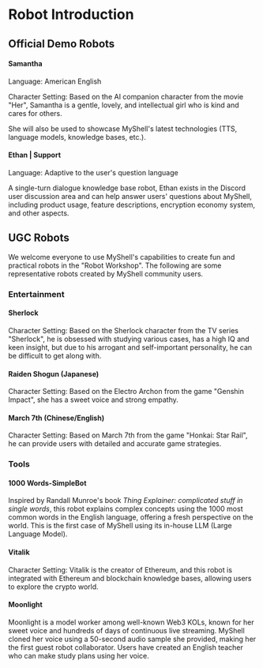 # Robot Introduction

## Official Demo Robots

#### Samantha

Language: American English

Character Setting: Based on the AI companion character from the movie "Her", Samantha is a gentle, lovely, and intellectual girl who is kind and cares for others.

She will also be used to showcase MyShell's latest technologies (TTS, language models, knowledge bases, etc.).

#### Ethan | Support

Language: Adaptive to the user's question language

A single-turn dialogue knowledge base robot, Ethan exists in the Discord user discussion area and can help answer users' questions about MyShell, including product usage, feature descriptions, encryption economy system, and other aspects.

## UGC Robots

We welcome everyone to use MyShell's capabilities to create fun and practical robots in the "Robot Workshop". The following are some representative robots created by MyShell community users.

### Entertainment

#### Sherlock

Character Setting: Based on the Sherlock character from the TV series "Sherlock", he is obsessed with studying various cases, has a high IQ and keen insight, but due to his arrogant and self-important personality, he can be difficult to get along with.

#### Raiden Shogun (Japanese)

Character Setting: Based on the Electro Archon from the game "Genshin Impact", she has a sweet voice and strong empathy.

#### March 7th (Chinese/English)

Character Setting: Based on March 7th from the game "Honkai: Star Rail", he can provide users with detailed and accurate game strategies.

### Tools

#### 1000 Words-SimpleBot

Inspired by Randall Munroe's book _Thing Explainer: complicated stuff in single words_, this robot explains complex concepts using the 1000 most common words in the English language, offering a fresh perspective on the world. This is the first case of MyShell using its in-house LLM (Large Language Model).

#### Vitalik

Character Setting: Vitalik is the creator of Ethereum, and this robot is integrated with Ethereum and blockchain knowledge bases, allowing users to explore the crypto world.

#### Moonlight

Moonlight is a model worker among well-known Web3 KOLs, known for her sweet voice and hundreds of days of continuous live streaming. MyShell cloned her voice using a 50-second audio sample she provided, making her the first guest robot collaborator. Users have created an English teacher who can make study plans using her voice.